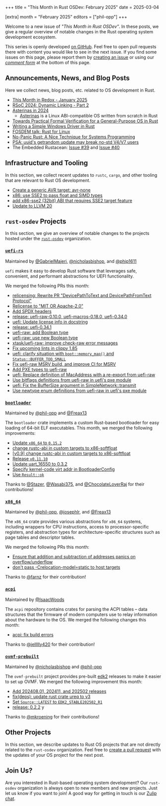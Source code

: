 +++
title = "This Month in Rust OSDev: February 2025"
date = 2025-03-04

[extra]
month = "February 2025"
editors = ["phil-opp"]
+++

Welcome to a new issue of _"This Month in Rust OSDev"_. In these posts, we give a regular overview of notable changes in the Rust operating system development ecosystem.

<!-- more -->

This series is openly developed [on GitHub](https://github.com/rust-osdev/homepage/). Feel free to open pull requests there with content you would like to see in the next issue. If you find some issues on this page, please report them by [creating an issue](https://github.com/rust-osdev/homepage/issues/new) or using our <a href="#comment-form">_comment form_</a> at the bottom of this page.

<!--
    This is a draft for the upcoming "This Month in Rust OSDev (February 2025)" post.
    Feel free to create pull requests against the `next` branch to add your
    content here.
    Please take a look at the past posts on https://rust-osdev.com/ to see the
    general structure of these posts.
-->

## Announcements, News, and Blog Posts

Here we collect news, blog posts, etc. related to OS development in Rust.

<!--
Please follow this template:

- [Title](https://example.com)
  - (optional) Some additional context
-->

- [This Month in Redox - January 2025](https://www.redox-os.org/news/this-month-250131/)
- [RSoC 2024: Dynamic Linking - Part 2](https://www.redox-os.org/news/02_rsoc2024_dynamic_linker/)
- [Asterinas in 2024](https://asterinas.github.io/2025/01/20/asterinas-in-2024.html)
  - [Asterinas](https://github.com/asterinas/asterinas) is a Linux ABI-compatible OS written from scratch in Rust
- [Towards Practical Formal Verification for a General-Purpose OS in Rust](https://asterinas.github.io/2025/02/13/towards-practical-formal-verification-for-a-general-purpose-os-in-rust.html)
- [Writing a Simple Windows Driver in Rust](https://scorpiosoftware.net/2025/02/08/writing-a-simple-driver-in-rust/)
- [FOSDEM talk: Rust for Linux](https://fosdem.org/2025/schedule/event/fosdem-2025-6507-rust-for-linux/)
- [No-Panic Rust: A Nice Technique for Systems Programming](https://blog.reverberate.org/2025/02/03/no-panic-rust.html)
- [PSA: uuid's getrandom update may break no-std V4/V7 users](https://www.reddit.com/r/rust/comments/1ihd0hf/psa_uuids_getrandom_update_may_break_nostd_v4v7/)
- The Embedded Rustacean: [Issue #39](https://www.theembeddedrustacean.com/p/the-embedded-rustacean-issue-39) and [Issue #40](https://www.theembeddedrustacean.com/p/the-embedded-rustacean-issue-40)

## Infrastructure and Tooling

In this section, we collect recent updates to `rustc`, `cargo`, and other tooling that are relevant to Rust OS development.

<!--
    Please use the following template:

- [Title](https://example.com)
  - (optional) Some additional context
-->

- [Create a generic AVR target: avr-none](https://github.com/rust-lang/rust/pull/131651)
- [x86: use SSE2 to pass float and SIMD types](https://github.com/rust-lang/rust/pull/135408)
- [add x86-sse2 (32bit) ABI that requires SSE2 target feature](https://github.com/rust-lang/rust/pull/137037)
- [Update to LLVM 20](https://github.com/rust-lang/rust/pull/135763)

## `rust-osdev` Projects

In this section, we give an overview of notable changes to the projects hosted under the [`rust-osdev`](https://github.com/rust-osdev/about) organization.

<!--
    Please use the following template:

    ### [`repo_name`](https://github.com/rust-osdev/repo_name)
    <span class="maintainers">Maintained by [@maintainer_1](https://github.com/maintainer_1)</span>

    The `repo_name` crate ...<<short introduction>>...

    We merged the following changes this month:
    <<changelog, either in list or text form>>
-->

### [`uefi-rs`](https://github.com/rust-osdev/uefi-rs)
<span class="maintainers">Maintained by [@GabrielMajeri](https://github.com/GabrielMajeri), [@nicholasbishop](https://github.com/nicholasbishop), and [@phip1611](https://github.com/phip1611)</span>

`uefi` makes it easy to develop Rust software that leverages safe, convenient,
and performant abstractions for UEFI functionality.

We merged the following PRs this month:

- [relicensing: Rewrite PR "DevicePathToText and DevicePathFromText Protocol"](https://github.com/rust-osdev/uefi-rs/pull/1528)
- [Relicense to "MIT OR Apache-2.0"](https://github.com/rust-osdev/uefi-rs/pull/1531)
- [Add SPDX headers](https://github.com/rust-osdev/uefi-rs/pull/1532)
- [release: uefi-raw-0.10.0, uefi-macros-0.18.0, uefi-0.34.0](https://github.com/rust-osdev/uefi-rs/pull/1533)
- [uefi: Update license info in docstring](https://github.com/rust-osdev/uefi-rs/pull/1534)
- [release: uefi-0.34.1](https://github.com/rust-osdev/uefi-rs/pull/1535)
- [uefi-raw: add Boolean type](https://github.com/rust-osdev/uefi-rs/pull/1536)
- [uefi-raw: use new Boolean type ](https://github.com/rust-osdev/uefi-rs/pull/1538)
- [xtask/uefi-raw: improve check-raw error messages](https://github.com/rust-osdev/uefi-rs/pull/1537)
- [Fix upcoming lints in clippy 1.85](https://github.com/rust-osdev/uefi-rs/pull/1541)
- [uefi: clarify situation with `boot::memory_map()` and `Status::BUFFER_TOO_SMALL`](https://github.com/rust-osdev/uefi-rs/pull/1540)
- [Fix uefi-raw MSRV build, and improve CI for MSRV](https://github.com/rust-osdev/uefi-rs/pull/1542)
- [Add PXE types to uefi-raw](https://github.com/rust-osdev/uefi-rs/pull/1543)
- [uefi: Replace definition of MacAddress with a re-export from uefi-raw](https://github.com/rust-osdev/uefi-rs/pull/1547)
- [Use bitflags definitions from uefi-raw in uefi's pxe module](https://github.com/rust-osdev/uefi-rs/pull/1548)
- [uefi: Fix the BufferSize argument in SimpleNetwork::transmit](https://github.com/rust-osdev/uefi-rs/pull/1550)
- [Use newtype enum definitions from uefi-raw in uefi's pxe module](https://github.com/rust-osdev/uefi-rs/pull/1551)

<!-- - [chore(deps): update crate-ci/typos action to v1.29.7](https://github.com/rust-osdev/uefi-rs/pull/1544) -->
<!-- - [chore(deps): lock file maintenance](https://github.com/rust-osdev/uefi-rs/pull/1546) -->
<!-- - [chore(deps): update crate-ci/typos action to v1.29.9](https://github.com/rust-osdev/uefi-rs/pull/1554) -->


### [`bootloader`](https://github.com/rust-osdev/bootloader)
<span class="maintainers">Maintained by [@phil-opp](https://github.com/phil-opp) and [@Freax13](https://github.com/orgs/rust-osdev/people/Freax13)</span>

The `bootloader` crate implements a custom Rust-based bootloader for easy loading of 64-bit ELF executables. This month, we merged the following improvements:

- [Update `x86_64` to `0.15.2`](https://github.com/rust-osdev/bootloader/pull/490)
- [change rustc-abi in custom targets to x86-softfloat](https://github.com/rust-osdev/bootloader/pull/491)
- [[v0.9] change rustc-abi in custom targets to x86-softfloat](https://github.com/rust-osdev/bootloader/pull/492)
- [Release `v0.11.10`](https://github.com/rust-osdev/bootloader/pull/493)
- [Update uart_16550 to 0.3.2](https://github.com/rust-osdev/bootloader/pull/495)
- [Specify kernel-code virt addr in BootloaderConfig](https://github.com/rust-osdev/bootloader/pull/494)
- [Use `Result::ok`](https://github.com/rust-osdev/bootloader/pull/496)

Thanks to [@Stazer](https://github.com/Stazer), [@Wasabi375](https://github.com/Wasabi375), and [@ChocolateLoverRaj](https://github.com/ChocolateLoverRaj) for their contributions!


### [`x86_64`](https://github.com/rust-osdev/x86_64)
<span class="maintainers">Maintained by [@phil-opp](https://github.com/phil-opp), [@josephlr](https://github.com/orgs/rust-osdev/people/josephlr), and [@Freax13](https://github.com/orgs/rust-osdev/people/Freax13)</span>

The `x86_64` crate provides various abstractions for `x86_64` systems, including wrappers for CPU instructions, access to processor-specific registers, and abstraction types for architecture-specific structures such as page tables and descriptor tables.

We merged the following PRs this month:

- [Ensure that addition and subtraction of addresses panics on overflow/underflow](https://github.com/rust-osdev/x86_64/pull/535)
- [don't pass -Crelocation-model=static to host targets](https://github.com/rust-osdev/x86_64/pull/536)

Thanks to [@farnz](https://github.com/farnz) for their contribution!


### [`acpi`](https://github.com/rust-osdev/acpi)
<span class="maintainers">Maintained by [@IsaacWoods](https://github.com/IsaacWoods)</span>

The `acpi` repository contains crates for parsing the ACPI tables – data structures that the firmware of modern computers use to relay information about the hardware to the OS. We merged the following changes this month:

- [acpi: fix build errors](https://github.com/rust-osdev/acpi/pull/240)

Thanks to [@jellllly420](https://github.com/jellllly420) for their contribution!


### [`ovmf-prebuilt`](https://github.com/rust-osdev/ovmf-prebuilt)
<span class="maintainers">Maintained by [@nicholasbishop](https://github.com/nicholasbishop) and [@phil-opp](https://github.com/phil-opp)</span>

The `ovmf-prebuilt` project provides pre-built [edk2](https://github.com/tianocore/edk2) releases to make it easier to set up OVMF. We merged the following improvement this month:

- [Add 202408.01, 202411, and 202502 releases](https://github.com/rust-osdev/ovmf-prebuilt/pull/139)
- [fix(deps): update rust crate ureq to v3](https://github.com/rust-osdev/ovmf-prebuilt/pull/146)
- [Set `Source::LATEST` to `EDK2_STABLE202502_R1`](https://github.com/rust-osdev/ovmf-prebuilt/pull/145)
- [release: 0.2.2](https://github.com/rust-osdev/ovmf-prebuilt/pull/140)
y
<!-- - [chore(deps): lock file maintenance](https://github.com/rust-osdev/ovmf-prebuilt/pull/135) -->
<!-- - [chore(deps): lock file maintenance](https://github.com/rust-osdev/ovmf-prebuilt/pull/136) -->
<!-- - [chore(deps): lock file maintenance](https://github.com/rust-osdev/ovmf-prebuilt/pull/137) -->
<!-- - [chore(deps): lock file maintenance](https://github.com/rust-osdev/ovmf-prebuilt/pull/138) -->
<!-- - [chore(deps): lock file maintenance](https://github.com/rust-osdev/ovmf-prebuilt/pull/144) -->
<!-- - [chore(deps): lock file maintenance](https://github.com/rust-osdev/ovmf-prebuilt/pull/148) -->

Thanks to [@mkroening](https://github.com/mkroening) for their contributions!




## Other Projects

In this section, we describe updates to Rust OS projects that are not directly related to the `rust-osdev` organization. Feel free to [create a pull request](https://github.com/rust-osdev/homepage/pulls) with the updates of your OS project for the next post.

<!--
    Please use the following template:

    ### [`owner_name/repo_name`](https://github.com/rust-osdev/owner_name/repo_name)
    <span class="maintainers">(Section written by [@your_github_name](https://github.com/your_github_name))</span>

    ...<<your project updates>>...
-->


## Join Us?

Are you interested in Rust-based operating system development? Our `rust-osdev` organization is always open to new members and new projects. Just let us know if you want to join! A good way for getting in touch is our [Zulip chat](https://rust-osdev.zulipchat.com).
